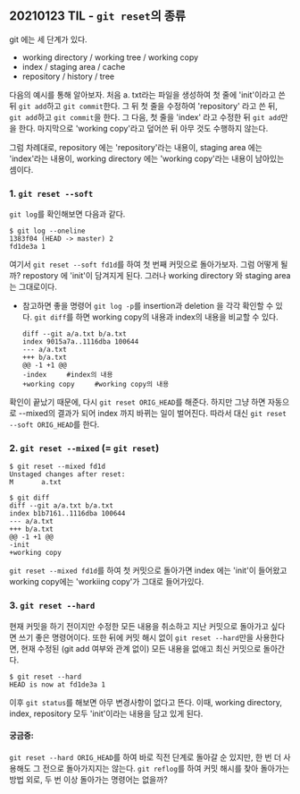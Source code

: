 ## 20210123 TIL - `git reset`의 종류

git 에는 세 단계가 있다.

- working directory / working tree / working copy
- index / staging area / cache
- repository / history / tree

다음의 예시를 통해 알아보자. 처음 a. txt라는 파일을 생성하여 첫 줄에 'init'이라고 쓴 뒤 `git add`하고 `git commit`한다. 그 뒤 첫 줄을 수정하여 'repository' 라고 쓴 뒤, `git add`하고 `git commit`을 한다. 그 다음, 첫 줄을 'index' 라고 수정한 뒤 `git add`만을 한다. 마지막으로 'working copy'라고 덮어쓴 뒤 아무 것도 수행하지 않는다.

그럼 차례대로, repository 에는 'repository'라는 내용이, staging area 에는 'index'라는 내용이, working directory 에는 'working copy'라는 내용이 남아있는 셈이다.

### 1. `git reset --soft`

`git log`를 확인해보면 다음과 같다.

```
$ git log --oneline
1383f04 (HEAD -> master) 2
fd1de3a 1
```

여기서 `git reset --soft fd1d`를 하여 첫 번째 커밋으로 돌아가보자. 그럼 어떻게 될까? repostory 에 'init'이 담겨지게 된다. 그러나 working directory 와 staging area 는 그대로이다.

- 참고하면 좋을 명령어
  `git log -p`를 insertion과 deletion 을 각각 확인할 수 있다.
  `git diff`를 하면 working copy의 내용과 index의 내용을 비교할 수 있다.

  ```
  diff --git a/a.txt b/a.txt
  index 9015a7a..1116dba 100644
  --- a/a.txt
  +++ b/a.txt
  @@ -1 +1 @@
  -index     #index의 내용
  +working copy     #working copy의 내용
  ```

확인이 끝났기 때문에, 다시 `git reset ORIG_HEAD`를 해준다. 하지만 그냥 하면 자동으로 --mixed의 결과가 되어 index 까지 바뀌는 일이 벌어진다. 따라서 대신 `git reset --soft ORIG_HEAD`를 한다.



### 2. `git reset --mixed` (= `git reset`)

```
$ git reset --mixed fd1d
Unstaged changes after reset:
M       a.txt

$ git diff
diff --git a/a.txt b/a.txt
index b1b7161..1116dba 100644
--- a/a.txt
+++ b/a.txt
@@ -1 +1 @@
-init
+working copy
```

`git reset --mixed fd1d`를 하여 첫 커밋으로 돌아가면 index 에는 'init'이 들어왔고 working copy에는 'workiing copy'가 그대로 들어가있다.



### 3. `git reset --hard`

현재 커밋을 하기 전이지만 수정한 모든 내용을 취소하고 지난 커밋으로 돌아가고 싶다면 쓰기 좋은 명령어이다. 또한 뒤에 커밋 해시 없이 `git reset --hard`만을 사용한다면, 현재 수정된 (git add 여부와 관계 없이) 모든 내용을 없애고 최신 커밋으로 돌아간다.

``` 
$ git reset --hard
HEAD is now at fd1de3a 1
```

이후 `git status`를 해보면 아무 변경사항이 없다고 뜬다. 이때, working directory, index, repository 모두 'init'이라는 내용을 담고 있게 된다.



#### 궁금증:

`git reset --hard ORIG_HEAD`를 하여 바로 직전 단계로 돌아갈 순 있지만, 한 번 더 사용해도 그 전으로 돌아가지지는 않는다. `git reflog`를 하여 커밋 해시를 찾아 돌아가는 방법 외로, 두 번 이상 돌아가는 명령어는 없을까?